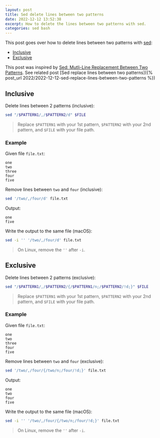 ```yaml
---
layout: post
title: Sed delete lines between two patterns
date: 2022-12-12 13:52:38
excerpt: How to delete the lines between two patterns with sed.
categories: sed bash
---
```


This post goes over how to delete lines between two patterns with [sed](https://wikipedia.org/wiki/Sed):

- [Inclusive](#inclusive)
- [Exclusive](#exclusive)

This post was inspired by [Sed: Mutli-Line Replacement Between Two Patterns](https://fahdshariff.blogspot.com/2012/12/sed-mutli-line-replacement-between-two.html). See related post [Sed replace lines between two patterns]({% post_url 2022/2022-12-12-sed-replace-lines-between-two-patterns %})

## Inclusive

Delete lines between 2 patterns (inclusive):

```sh
sed "/$PATTERN1/,/$PATTERN2/d" $FILE
```

> Replace `$PATTERN1` with your 1st pattern, `$PATTERN2` with your 2nd pattern, and `$FILE` with your file path.

### Example

Given file `file.txt`:

```
one
two
three
four
five
```

Remove lines between `two` and `four` (inclusive):

```sh
sed '/two/,/four/d' file.txt
```

Output:

```
one
five
```

Write the output to the same file (macOS):

```sh
sed -i '' '/two/,/four/d' file.txt
```

> On Linux, remove the `''` after `-i`.

## Exclusive

Delete lines between 2 patterns (exclusive):

```sh
sed "/$PATTERN1/,/$PATTERN2/{/$PATTERN1/n;/$PATTERN2/!d;}" $FILE
```

> Replace `$PATTERN1` with your 1st pattern, `$PATTERN2` with your 2nd pattern, and `$FILE` with your file path.

### Example

Given file `file.txt`:

```
one
two
three
four
five
```

Remove lines between `two` and `four` (exclusive):

```sh
sed '/two/,/four/{/two/n;/four/!d;}' file.txt
```

Output:

```
one
two
four
five
```

Write the output to the same file (macOS):

```sh
sed -i '' '/two/,/four/{/two/n;/four/!d;}' file.txt
```

> On Linux, remove the `''` after `-i`.
